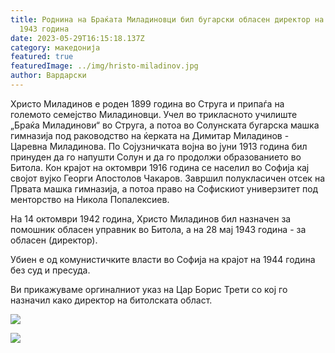 ```yaml
---
title: Роднина на Браќата Миладиновци бил бугарски обласен директор на Битола
  1943 година
date: 2023-05-29T16:15:18.137Z
category: македонија
featured: true
featuredImage: ../img/hristo-miladinov.jpg
author: Вардарски
---
```

Христо Миладинов е роден 1899 година во Струга и припаѓа на големото семејство Миладиновци. Учел во трикласното училиште „Браќа Миладинови“ во Струга, а потоа во Солунската бугарска машка гимназија под раководство на ќерката на Димитар Миладинов - Царевна Миладинова. По Сојузничката војна во јуни 1913 година бил принуден да го напушти Солун и да го продолжи образованието во Битола. Кон крајот на октомври 1916 година се населил во Софија кај својот вујко Георги Апостолов Чакаров. Завршил полукласичен отсек на Првата машка гимназија, а потоа право на Софискиот универзитет под менторство на Никола Попалексиев.

На 14 октомври 1942 година, Христо Миладинов бил назначен за помошник обласен управник во Битола, а на 28 мај 1943 година - за обласен (директор).

Убиен е од комунистичките власти во Софија на крајот на 1944 година без суд и пресуда.

Ви прикажуваме оргиналниот указ на Цар Борис Трети со кој го назначил како директор на битолската област.

![](../img/miladinov-1.jpg)

![](../img/miladinov-2.jpg)
